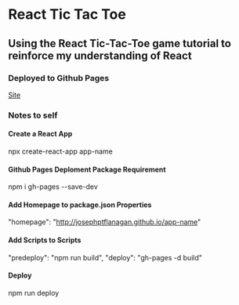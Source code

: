 # React Tic Tac Toe

## Using the React Tic-Tac-Toe game tutorial to reinforce my understanding of React

### Deployed to Github Pages
[Site](https://josephptflanagan.github.io/react-tic-tac-toe)

### Notes to self

#### Create a React App
npx create-react-app app-name

#### Github Pages Deploment Package Requirement
npm i gh-pages --save-dev

#### Add Homepage to package.json Properties
"homepage": "http://josephptflanagan.github.io/app-name"

#### Add Scripts to Scripts
"predeploy": "npm run build",
"deploy": "gh-pages -d build"

#### Deploy
npm run deploy

